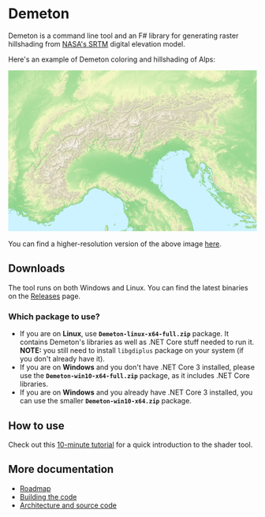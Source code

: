 # Demeton

Demeton is a command line tool and an F# library for generating raster hillshading from [NASA's SRTM](https://en.wikipedia.org/wiki/Shuttle_Radar_Topography_Mission) digital elevation model.

Here's an example of Demeton coloring and hillshading of Alps:

![Alps - elevation colored and hillshaded](docs/images/Alps-elecolor-igor-small.png)

You can find a higher-resolution version of the above image [here](docs/images/Alps-elecolor-igor-big.png).

## Downloads

The tool runs on both Windows and Linux. You can find the latest binaries on the [Releases](https://github.com/breki/demeton/releases/latest) page. 

### Which package to use?
- If you are on **Linux**, use **`Demeton-linux-x64-full.zip`** package. It contains Demeton's libraries as well as .NET Core stuff needed to run it. **NOTE:** you still need to install `libgdiplus` package on your system (if you don't already have it).
- If you are on **Windows** and you don't have .NET Core 3 installed, please use the **`Demeton-win10-x64-full.zip`** package, as it includes .NET Core libraries.
- If you are on **Windows** and you already have .NET Core 3 installed, you can use the smaller **`Demeton-win10-x64.zip`** package.

## How to use

Check out this [10-minute tutorial](docs/10MinTutorial.md) for a quick introduction to the shader tool.

## More documentation
- [Roadmap](docs/Roadmap.md)
- [Building the code](docs/Building.md)
- [Architecture and source code](docs/Architecture.md)
